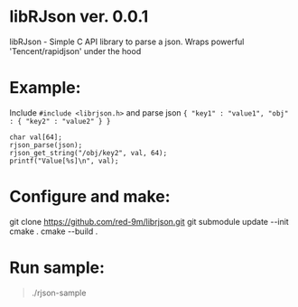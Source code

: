 # libRJson ver. 0.0.1
libRJson - Simple C API library to parse a json. Wraps powerful 'Tencent/rapidjson' under the hood

# Example:
Include `#include <librjson.h>` and parse json `{ "key1" : "value1", "obj" : { "key2" : "value2" } }`

```
char val[64];
rjson_parse(json);
rjson_get_string("/obj/key2", val, 64);
printf("Value[%s]\n", val);
```

# Configure and make:
git clone https://github.com/red-9m/librjson.git
git submodule update --init
cmake .
cmake --build .

# Run sample:
> ./rjson-sample
